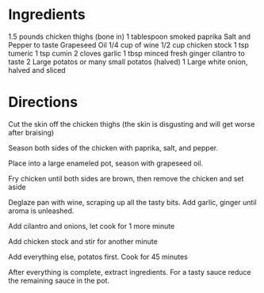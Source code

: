 <!--
  Title: Braised Chicken Thighs
  Author: Oshin Karamian
  Meal: Dinner
-->

Ingredients
===========

1.5 pounds chicken thighs (bone in)
1 tablespoon smoked paprika
Salt and Pepper to taste
Grapeseed Oil
1/4 cup of wine
1/2 cup chicken stock
1 tsp tumeric
1 tsp cumin
2 cloves garlic
1 tbsp minced fresh ginger
cilantro to taste
2 Large potatos or many small potatos (halved)
1 Large white onion, halved and sliced

Directions
==========

Cut the skin off the chicken thighs (the skin is disgusting and will get worse after braising)

Season both sides of the chicken with paprika, salt, and pepper.

Place into a large enameled pot, season with grapeseed oil.

Fry chicken until both sides are brown, then remove the chicken and set aside

Deglaze pan with wine, scraping up all the tasty bits. Add garlic, ginger until aroma is unleashed.

Add cilantro and onions, let cook for 1 more minute

Add chicken stock and stir for another minute

Add everything else, potatos first.  Cook for 45 minutes

After everything is complete, extract ingredients.  For a tasty sauce reduce the remaining sauce in the pot.
